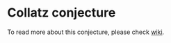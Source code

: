 # Collatz conjecture

To read more about this conjecture, please check [wiki](https://en.wikipedia.org/wiki/Collatz_conjecture).